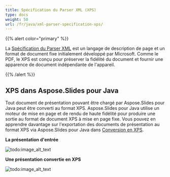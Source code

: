 ```yaml
---
title: Spécification du Parser XML (XPS)
type: docs
weight: 50
url: /fr/java/xml-parser-specification-xps/
---
```


{{% alert color="primary" %}} 

La [Spécification du Parser XML](https://en.wikipedia.org/wiki/Open_XML_Paper_Specification) est un langage de description de page et un format de document fixe initialement développé par Microsoft. Comme le PDF, le XPS est conçu pour préserver la fidélité du document et fournir une apparence de document indépendante de l'appareil. 

{{% /alert %}} 

## **XPS dans Aspose.Slides pour Java**
Tout document de présentation pouvant être chargé par Aspose.Slides pour Java peut être converti au format XPS. Aspose.Slides pour Java utilise un moteur de mise en page et de rendu de haute fidélité pour produire une sortie au format de document XPS à mise en page fixe.
Vous pouvez en apprendre davantage sur l'exportation des documents de présentation au format XPS via Aspose.Slides pour Java dans [Conversion en XPS](https://docs.aspose.com/slides/java/convert-powerpoint-to-xps/).

**La présentation d'entrée** 

![todo:image_alt_text](xml-parser-specification-xps_1.png)

**Une présentation convertie en XPS** 

![todo:image_alt_text](xml-parser-specification-xps_2.png)